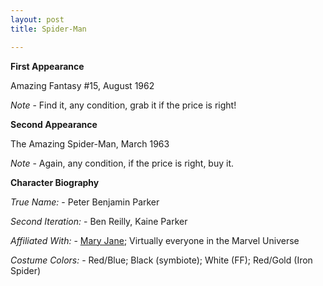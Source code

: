 ```yaml
---
layout: post
title: Spider-Man

---
```


**First Appearance**

Amazing Fantasy #15, August 1962

*Note* - Find it, any condition, grab it if the price is right!

**Second Appearance**

The Amazing Spider-Man, March 1963

*Note* - Again, any condition, if the price is right, buy it.

**Character Biography**

*True Name:* - Peter Benjamin Parker

*Second Iteration:* - Ben Reilly, Kaine Parker

*Affiliated With:* - <a href="http://comicfirsts.com/mary-jane-watson.html">Mary Jane</a>; Virtually everyone in the Marvel Universe

*Costume Colors:* - Red/Blue; Black (symbiote); White (FF); Red/Gold (Iron Spider)

